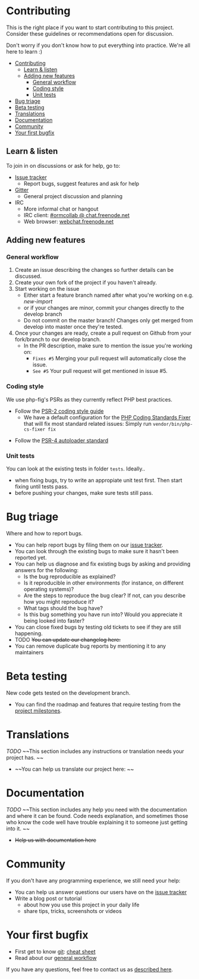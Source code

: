 # Contributing
This is the right place if you want to start contributing to this project.
Consider these guidelines or recommendations open for discussion.

Don't worry if you don't know how to put everything into practice. We're all here to learn :)

* [Contributing](#contributing)
    * [Learn & listen](#learn--listen)
    * [Adding new features](#adding-new-features)
        * [General workflow](#general-workflow)
        * [Coding style](#coding-style)
        * [Unit tests](#unit-tests)
* [Bug triage](#bug-triage)
* [Beta testing](#beta-testing)
* [Translations](#translations)
* [Documentation](#documentation)
* [Community](#community)
* [Your first bugfix](#your-first-bugfix)

## Learn & listen

To join in on discussions or ask for help, go to:

* [Issue tracker](https://github.com/phparsenal/fast-forward/issues)
    * Report bugs, suggest features and ask for help
* [Gitter](https://gitter.im/phparsenal/phparsenal)
    * General project discussion and planning
* IRC
    * More informal chat or hangout
    * IRC client: [#ormcollab @ chat.freenode.net](irc://chat.freenode.net/ormcollab)
    * Web browser: [webchat.freenode.net](http://webchat.freenode.net/?channels=%23ormcollab)

## Adding new features

### General workflow
1. Create an issue describing the changes so further details can be discussed.
2. Create your own fork of the project if you haven't already.
3. Start working on the issue
    * Either start a feature branch named after what you're working on e.g. *new-import*
    * or if your changes are minor, commit your changes directly to the develop branch
    * Do not commit on the master branch! Changes only get merged from develop into master once they're tested.
4. Once your changes are ready, create a pull request on Github from your fork/branch to our develop branch.
    * In the PR description, make sure to mention the issue you're working on:
        * `Fixes #5`
            Merging your pull request will automatically close the issue.
        * `See #5`
            Your pull request will get mentioned in issue #5.

### Coding style

We use php-fig's PSRs as they currently reflect PHP best practices.

* Follow the [PSR-2 coding style guide](http://www.php-fig.org/psr/psr-2/)
    * We have a default configuration for the [PHP Coding Standards Fixer](https://github.com/FriendsOfPHP/PHP-CS-Fixer) that will fix most standard related issues:
    Simply run `vendor/bin/php-cs-fixer fix`
- Follow the [PSR-4 autoloader standard](http://www.php-fig.org/psr/psr-4/)

### Unit tests
You can look at the existing tests in folder `tests`. 
Ideally..

* when fixing bugs, try to write an appropiate unit test first. Then start fixing until tests pass.
* before pushing your changes, make sure tests still pass.

# Bug triage

Where and how to report bugs.

* You can help report bugs by filing them on our [issue tracker](https://github.com/phparsenal/fast-forward/issues).
* You can look through the existing bugs to make sure it hasn't been reported yet.
* You can help us diagnose and fix existing bugs by asking and providing answers for the following:
    * Is the bug reproducible as explained?
    * Is it reproducible in other environments (for instance, on different operating systems)?
    * Are the steps to reproduce the bug clear? If not, can you describe how you might reproduce it?
    * What tags should the bug have?
    * Is this bug something you have run into? Would you appreciate it being looked into faster?
* You can close fixed bugs by testing old tickets to see if they are still happening.
* TODO ~~You can update our changelog here:~~
* You can remove duplicate bug reports by mentioning it to any maintainers

# Beta testing

New code gets tested on the development branch.

* You can find the roadmap and features that require testing from the [project milestones](https://github.com/phparsenal/fast-forward/milestones).

# Translations
*TODO*
~~This section includes any instructions or translation needs your project has. ~~

* ~~You can help us translate our project here: ~~

# Documentation
*TODO*
~~This section includes any help you need with the documentation and where it can be found. Code needs explanation, and sometimes those who know the code well have trouble explaining it to someone just getting into it. ~~

* ~~Help us with documentation here~~

# Community 
If you don't have any programming experience, we still need your help:

* You can help us answer questions our users have on the [issue tracker](https://github.com/phparsenal/fast-forward/issues)
* Write a blog post or tutorial
    * about how you use this project in your daily life
    * share tips, tricks, screenshots or videos

# Your first bugfix
* First get to know [git](https://git-scm.com/): [cheat sheet](http://learnxinyminutes.com/docs/git/)
* Read about our [general workflow](#workflow)

If you have any questions, feel free to contact us as [described here](#learn--listen).
